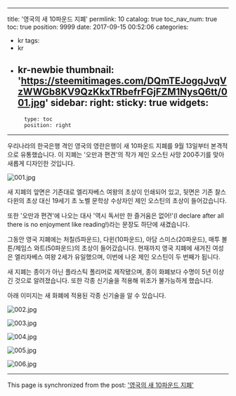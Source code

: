 
---
title: '영국의 새 10파운드 지폐'
permlink: 10
catalog: true
toc_nav_num: true
toc: true
position: 9999
date: 2017-09-15 00:52:06
categories:
- kr
tags:
- kr
- kr-newbie
thumbnail: 'https://steemitimages.com/DQmTEJogqJvqVzWWGb8KV9QzKkxTRbefrFGjFZM1NysQ6tt/001.jpg'
sidebar:
    right:
        sticky: true
widgets:
    -
        type: toc
        position: right
---


우리나라의 한국은행 격인 영국의 영란은행이 새 10파운드 지폐를 9월 13일부터 본격적으로 유통했습니다. 이 지폐는 '오만과 편견'의 작가 제인 오스틴 사망 200주기를 맞아 새롭게 디자인한 것입니다. 

![001.jpg](https://steemitimages.com/DQmTEJogqJvqVzWWGb8KV9QzKkxTRbefrFGjFZM1NysQ6tt/001.jpg)

새 지폐의 앞면은 기존대로 엘리자베스 여왕의 초상이 인쇄되어 있고, 뒷면은 기존 찰스 다윈의 초상 대신 19세기 초 노벨 문학상 수상자인 제인 오스틴의 초상이 들어갔습니다.

또한 '오만과 편견'에 나오는 대사 '역시 독서만 한 즐거움은 없어!'(I declare after all there is no enjoyment like reading!)라는 문장도 하단에 새겼습니다.

그동안 영국 지폐에는 처칠(5파운드), 다윈(10파운드), 아담 스미스(20파운드), 매투 볼튼/제임스 와트(50파운드)의 초상이 들어갔습니다. 현재까지 영국 지폐에 새겨진 여성은 엘리자베스 여왕 2세가 유일했으며, 이번에 나온 제인 오스틴이 두 번째가 됩니다.

새 지폐는 종이가 아닌 플라스틱 폴리머로 제작됐으며, 종이 화폐보다 수명이 5년 이상 긴 것으로 알려졌습니다. 또한 각종 신기술을 적용해 위조가 불가능하게 했습니다.

아래 이미지는 새 화폐에 적용된 각종 신기술을 알 수 있습니다.

![002.jpg](https://steemitimages.com/DQma434vT8XmfRofof9czSiurhWGRmysUtLy8ANssCLbZg4/002.jpg)

![003.jpg](https://steemitimages.com/DQmat4LMgrDyQW8UmG57TkPbGSQqj41hKLaXUoq3Sj1fkTP/003.jpg)

![004.jpg](https://steemitimages.com/DQmdW3xdeGe7DVofDjopRu5WGirtQqhTEm1ZRTXiqjeACZZ/004.jpg)

![005.jpg](https://steemitimages.com/DQmPm7kuQevsmubZQYVtCFbdYA49NF2nW5a6z6yo3JPyTgw/005.jpg)

![006.jpg](https://steemitimages.com/DQmRQQLnH34wS1L1rWAwGxw8ES1KmmEfYCVdn497yPgN5KJ/006.jpg)

- - -

This page is synchronized from the post: ['영국의 새 10파운드 지폐'](https://steemit.com/@pius.pius/10)
